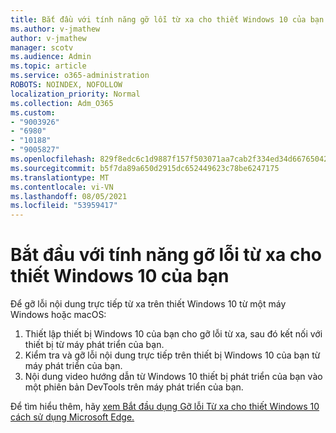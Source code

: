 ```yaml
---
title: Bắt đầu với tính năng gỡ lỗi từ xa cho thiết Windows 10 của bạn
ms.author: v-jmathew
author: v-jmathew
manager: scotv
ms.audience: Admin
ms.topic: article
ms.service: o365-administration
ROBOTS: NOINDEX, NOFOLLOW
localization_priority: Normal
ms.collection: Adm_O365
ms.custom:
- "9003926"
- "6980"
- "10188"
- "9005827"
ms.openlocfilehash: 829f8edc6c1d9887f157f503071aa7cab2f334ed34d66765042a42a4d7d97113
ms.sourcegitcommit: b5f7da89a650d2915dc652449623c78be6247175
ms.translationtype: MT
ms.contentlocale: vi-VN
ms.lasthandoff: 08/05/2021
ms.locfileid: "53959417"
---
```

# <a name="get-started-with-remotely-debugging-windows-10-devices"></a>Bắt đầu với tính năng gỡ lỗi từ xa cho thiết Windows 10 của bạn

Để gỡ lỗi nội dung trực tiếp từ xa trên thiết Windows 10 từ một máy Windows hoặc macOS:

1. Thiết lập thiết bị Windows 10 của bạn cho gỡ lỗi từ xa, sau đó kết nối với thiết bị từ máy phát triển của bạn.
2. Kiểm tra và gỡ lỗi nội dung trực tiếp trên thiết bị Windows 10 của bạn từ máy phát triển của bạn.
3. Nội dung video hướng dẫn từ Windows 10 thiết bị phát triển của bạn vào một phiên bản DevTools trên máy phát triển của bạn.

Để tìm hiểu thêm, hãy [xem Bắt đầu dụng Gỡ lỗi Từ xa cho thiết Windows 10 cách sử dụng Microsoft Edge.](https://go.microsoft.com/fwlink/?linkid=2142172)
